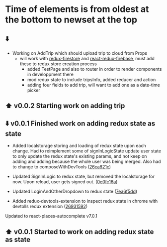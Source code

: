 # Time of elements is from oldest at the bottom to newset at the top

## :arrow_down:

* Working on AddTrip which should upload trip to cloud from Props
  * will work with [redux-firestore](https://github.com/CoVoCre/redux-firestore) and [react-redux-firebase](https://github.com/CoVoCre/react-redux-firebase), must add these to redux store creation process
    * added TestPage and also to router in order to render components in developpment there
    * mod redux state to include tripsInfo, added reducer and action
    * adding four fields to add trip, will want to add one as a date-time picker

## :arrow_up: v0.0.2 Starting work on adding trip

## :arrow_down: v0.0.1 Finished work on adding redux state as state

* Added localstorage storing and loading of redux state upon each change.
  Had to reimplement some of signInLogicState update user state to only update the redux state's existing params, and not keep on adding and adding because the whole user was being merged. Also had to change to composeWithDevTools ([26ca821c](https://github.com/CoVoCre/CoVoBETA/commit/26ca821c10de4f959d5e71eccfeaec8cc8f00088))

* Updated SignInLogic to redux state, but removed the localstorage for now. Upon reload, user gets signed out. ([0e0fc16a](https://github.com/CoVoCre/CoVoBETA/commit/0e0fc16a0473bcf612cb9d5f12d8a7a6132c2cba))

* Updated LoginAndOtherDropdown to redux state ([7ea6f5dd](https://github.com/CoVoCre/CoVoBETA/commit/7ea6f5dd3a4f97681fba80181ab4c9fed89a79f9))

* Added redux-devtools-extension to inspect redux state in chrome with devtolls redux extension ([26931592](https://github.com/CoVoCre/CoVoBETA/commit/269315926b50fdb199967e17aa3292e051a81444))

Updated to react-places-autocomplete v7.0.1

## :arrow_up: v0.0.1 Started to work on adding redux state as state

